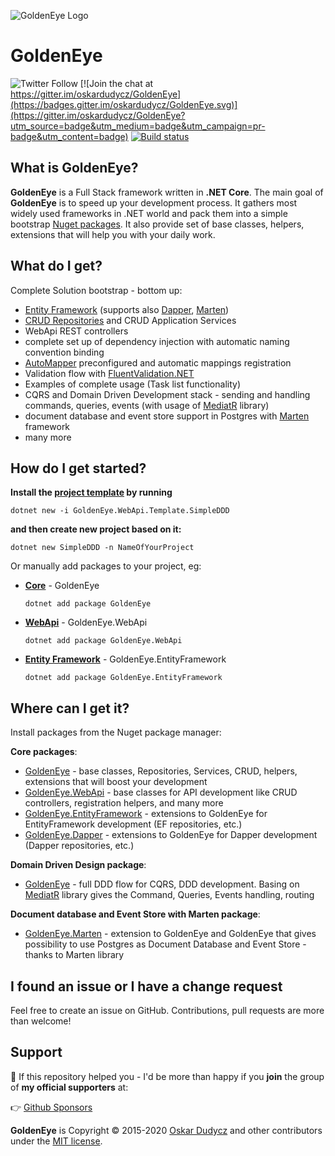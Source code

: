 ![GoldenEye Logo](assets/GoldenEye.png)

# GoldenEye

![Twitter Follow](https://img.shields.io/twitter/follow/oskar_at_net?style=social) [![Join the chat at https://gitter.im/oskardudycz/GoldenEye](https://badges.gitter.im/oskardudycz/GoldenEye.svg)](https://gitter.im/oskardudycz/GoldenEye?utm_source=badge&utm_medium=badge&utm_campaign=pr-badge&utm_content=badge)
[![Build status](https://ci.appveyor.com/api/projects/status/1mtm4h33cvur6kob/branch/main?svg=true)](https://ci.appveyor.com/project/oskardudycz/goldeneye-core/branch/main)

What is GoldenEye?
--------------------------------
**GoldenEye** is a Full Stack framework written in **.NET Core**. The main goal of **GoldenEye** is to speed up your development process. It gathers most widely used frameworks in .NET world and pack them into a simple bootstrap [Nuget packages](https://www.nuget.org/packages?q=GoldenEye). It also provide set of base classes, helpers, extensions that will help you with your daily work.

What do I get?
--------------------------------
Complete Solution bootstrap - bottom up:
- [Entity Framework](https://github.com/aspnet/EntityFrameworkCore) (supports also [Dapper](https://github.com/StackExchange/Dapper), [Marten](https://github.com/JasperFx/marten))
- [CRUD Repositories](https://github.com/oskardudycz/GoldenEye/tree/main/src/Core/Core/Repositories) and CRUD Application Services
- WebApi REST controllers
- complete set up of dependency injection with automatic naming convention binding
- [AutoMapper](https://github.com/AutoMapper/AutoMapper) preconfigured and automatic mappings registration
- Validation flow with [FluentValidation.NET](https://github.com/JeremySkinner/FluentValidation)
- Examples of complete usage (Task list functionality)
- CQRS and Domain Driven Development stack - sending and handling commands, queries, events (with usage of [MediatR](https://github.com/jbogard/MediatR) library)
- document database and event store support in Postgres with [Marten](https://github.com/JasperFx/marten) framework
- many more

How do I get started?
--------------------------------

**Install the [project template](https://github.com/oskardudycz/GoldenEye/tree/main/src/Templates/SimpleDDD/content) by running**

`dotnet new -i GoldenEye.WebApi.Template.SimpleDDD`

**and then create new project based on it:**

`dotnet new SimpleDDD -n NameOfYourProject`


Or manually add packages to your project, eg:

* **[Core](src/Core/Core/Readme.md)** - GoldenEye 
  
  `dotnet add package GoldenEye` 
  
* **[WebApi](src/WebApi/WebApi/Readme.md)** - GoldenEye.WebApi 
  
  `dotnet add package GoldenEye.WebApi`
  
* **[Entity Framework](src/EntityFramework/EntityFramework/Readme.md)** - GoldenEye.EntityFramework 
  
  `dotnet add package GoldenEye.EntityFramework` 
  

Where can I get it?
--------------------------------
Install packages from the Nuget package manager:

**Core packages**:
* [GoldenEye](src/Core/Core/Readme.md) - base classes, Repositories, Services, CRUD, helpers, extensions that will boost your development
* [GoldenEye.WebApi](src/WebApi/WebApi/Readme.md) - base classes for API development like CRUD controllers, registration helpers, and many more
* [GoldenEye.EntityFramework](src/EntityFramework/EntityFramework/Readme.md) - extensions to GoldenEye for EntityFramework development (EF repositories, etc.)
* [GoldenEye.Dapper](src/Dapper/Dapper/Readme.md) - extensions to GoldenEye for Dapper development (Dapper repositories, etc.)

**Domain Driven Design package**:
* [GoldenEye](src/DDD/DDD/Readme.md) - full DDD flow for CQRS, DDD development. Basing on [MediatR](https://github.com/jbogard/MediatR) library gives the Command, Queries, Events handling, routing

**Document database and Event Store with Marten package**:
* [GoldenEye.Marten](src/Marten/Marten/Readme.md) - extension to GoldenEye and GoldenEye that gives possibility to use Postgres as Document Database and Event Store - thanks to Marten library

I found an issue or I have a change request
--------------------------------
Feel free to create an issue on GitHub. Contributions, pull requests are more than welcome!

Support
--------------------------------
💖 If this repository helped you - I'd be more than happy if you **join** the group of **my official supporters** at:

👉 [Github Sponsors](https://github.com/sponsors/oskardudycz) 


**GoldenEye** is Copyright &copy; 2015-2020 [Oskar Dudycz](http://oskar-dudycz.pl) and other contributors under the [MIT license](LICENSE.txt).
